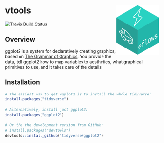 
<!-- README.md is generated from README.Rmd. Please edit that file -->
vtools <img src="man/figures/eflowsicon.png" align="right" width="140" />
=========================================================================

[![Travis Build Status](https://travis-ci.org/cvmartin/vtools.svg?branch=master)](https://travis-ci.org/cvmartin/vtools)

Overview
--------

ggplot2 is a system for declaratively creating graphics, based on [The Grammar of Graphics](http://amzn.to/2ef1eWp). You provide the data, tell ggplot2 how to map variables to aesthetics, what graphical primitives to use, and it takes care of the details.

Installation
------------

``` r
# The easiest way to get ggplot2 is to install the whole tidyverse:
install.packages("tidyverse")

# Alternatively, install just ggplot2:
install.packages("ggplot2")

# Or the the development version from GitHub:
# install.packages("devtools")
devtools::install_github("tidyverse/ggplot2")
```

